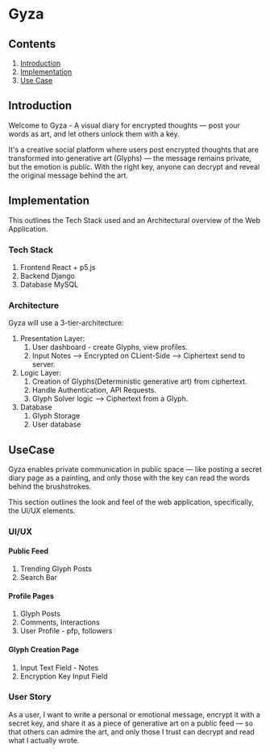 # Gyza

## Contents
1. [Introduction](#introduction)
2. [Implementation](#implementation)
3. [Use Case](#usecase)

## Introduction
Welcome to Gyza - A visual diary for encrypted thoughts — post your words as art, and let others unlock them with a key.

It's a creative social platform where users post encrypted thoughts that are transformed into generative art (Glyphs) — the message remains private, but the emotion is public. With the right key, anyone can decrypt and reveal the original message behind the art.

## Implementation
This outlines the Tech Stack used and an Architectural overview of the Web Application.

### Tech Stack
1. Frontend    React + p5.js	
2. Backend     Django
3. Database    MySQL


### Architecture
Gyza will use a 3-tier-architecture:
1. Presentation Layer:
    1. User dashboard - create Glyphs, view profiles.
    2. Input Notes --> Encrypted on CLient-Side --> Ciphertext send to server.
2. Logic Layer:
    1. Creation of Glyphs(Deterministic generative art) from ciphertext.
    2. Handle Authentication, API Requests.
    3. Glyph Solver logic --> Ciphertext from a Glyph.
3. Database
    1. Glyph Storage
    2. User database
## UseCase
Gyza enables private communication in public space — like posting a secret diary page as a painting, and only those with the key can read the words behind the brushstrokes.

This section outlines the look and feel of the web application, specifically, the UI/UX elements.

### UI/UX

#### Public Feed

1. Trending Glyph Posts
2. Search Bar

#### Profile Pages

1. Glyph Posts
2. Comments, Interactions
3. User Profile - pfp, followers

#### Glyph Creation Page

1. Input Text Field - Notes
2. Encryption Key Input Field

### User Story

As a user, I want to write a personal or emotional message, encrypt it with a secret key, and share it as a piece of generative art on a public feed — so that others can admire the art, and only those I trust can decrypt and read what I actually wrote.


